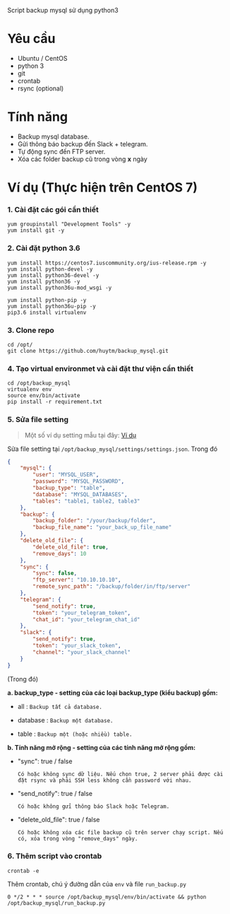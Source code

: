 Script backup mysql sử dụng python3

# Yêu cầu 
- Ubuntu / CentOS
- python 3
- git 
- crontab
- rsync (optional)

# Tính năng 

- Backup mysql database.
- Gửi thông báo backup đến Slack + telegram.
- Tự động sync đến FTP server.
- Xóa các folder backup cũ trong vòng **x** ngày

# Ví dụ (Thực hiện trên CentOS 7)

### 1. Cài đặt các gói cần thiết

```
yum groupinstall "Development Tools" -y
yum install git -y
```

### 2. Cài đặt python 3.6

```
yum install https://centos7.iuscommunity.org/ius-release.rpm -y
yum install python-devel -y
yum install python36-devel -y
yum install python36 -y
yum install python36u-mod_wsgi -y

yum install python-pip -y
yum install python36u-pip -y
pip3.6 install virtualenv
```

### 3. Clone repo

```
cd /opt/
git clone https://github.com/huytm/backup_mysql.git
```

### 4. Tạo virtual environmet và cài đặt thư viện cần thiết

```
cd /opt/backup_mysql
virtualenv env
source env/bin/activate
pip install -r requirement.txt
```

### 5. Sửa file setting

> Một số ví dụ setting mẫu tại đây: [Ví dụ](https://github.com/nhanhoadocs/backup-mysql-with-python3/blob/master/example/example.md)

Sửa file setting tại  `/opt/backup_mysql/settings/settings.json`. Trong đó

```json
{
    "mysql": {
        "user": "MYSQL_USER",
        "password": "MYSQL_PASSWORD",
        "backup_type": "table", 
        "database": "MYSQL_DATABASES",
        "tables": "table1, table2, table3"
    },
    "backup": {
        "backup_folder": "/your/backup/folder",
        "backup_file_name": "your_back_up_file_name"
    },
    "delete_old_file": {
        "delete_old_file": true,
        "remove_days": 10
    },
    "sync": {
        "sync": false,
        "ftp_server": "10.10.10.10",
        "remote_sync_path": "/backup/folder/in/ftp/server"
    },
    "telegram": {
        "send_notify": true,
        "token": "your_telegram_token",
        "chat_id": "your_telegram_chat_id"
    },
    "slack": {
        "send_notify": true,
        "token": "your_slack_token",
        "channel": "your_slack_channel"
    }
}
```

(Trong đó)

**a. backup_type - setting của các loại backup_type (kiểu backup) gồm:**

- all : `Backup tất cả database.`

- database : `Backup một database.`

- table : `Backup một (hoặc nhiều) table.`

**b. Tính năng mở rộng - setting của các tính năng mở rộng gồm:**

- "sync": true / false 

    ```
    Có hoặc không sync dữ liệu. Nếu chọn true, 2 server phải được cài đặt rsync và phải SSH less không cần password với nhau.
    ```

- "send_notify": true / false 

    ```
    Có hoặc không gửi thông báo Slack hoặc Telegram.
    ```

- "delete_old_file": true / false

    ```
    Có hoặc không xóa các file backup cũ trên server chạy script. Nếu có, xóa trong vòng "remove_days" ngày.
    ```


### 6. Thêm script vào crontab

```
crontab -e
```

Thêm crontab, chú ý đường dẫn của `env` và file `run_backup.py`


```
0 */2 * * * source /opt/backup_mysql/env/bin/activate && python /opt/backup_mysql/run_backup.py
```

